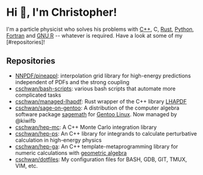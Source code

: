 # Hi :wave:, I'm Christopher!

I'm a particle physicist who solves his problems with
[C++](https://isocpp.org/), C, [Rust](https://www.rust-lang.org/),
[Python](https://www.python.org/), [Fortran](https://fortran-lang.org/) and
[GNU R](https://www.r-project.org/) -- whatever is required. Have a look at
some of my [#repositories]!

## Repositories

- [NNPDF/pineappl](https://github.com/NNPDF/pineappl): interpolation grid
  library for high-energy predictions independent of PDFs and the strong
  coupling
- [cschwan/bash-scripts](https://github.com/cschwan/bash-scripts): various bash
  scripts that automate more complicated tasks
- [cschwan/managed-lhapdf](https://github.com/cschwan/managed-lhapdf): Rust
  wrapper of the C++ library [LHAPDF](https://lhapdf.hepforge.org/)
- [cschwan/sage-on-gentoo](https://github.com/cschwan/sage-on-gentoo): A
  distribution of the computer algebra software package
  [sagemath](https://www.sagemath.org/) for [Gentoo
  Linux](https://www.gentoo.org/). Now managed by @kiwifb
- [cschwan/hep-mc](https://github.com/cschwan/hep-mc): A C++ Monte Carlo
  integration library
- [cschwan/hep-ps](https://github.com/cschwan/hep-ps): An C++ library for
  integrands to calculate perturbative calculation in high-energy physics
- [cschwan/hep-ga](https://github.com/cschwan/hep-ga): An C++
  template-metaprogramming library for numeric calculations with [geometric
  algebra](https://en.wikipedia.org/wiki/Geometric_algebra)
- [cschwan/dotfiles](https://github.com/cschwan/dotfiles): My configuration
  files for BASH, GDB, GIT, TMUX, VIM, etc.
